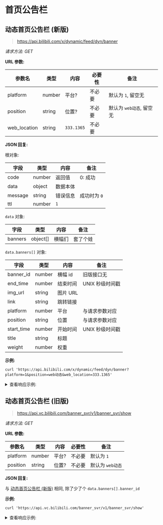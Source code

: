 # 首页公告栏

## 动态首页公告栏 (新版)

> https://api.bilibili.com/x/dynamic/feed/dyn/banner

*请求方法: GET*

**URL 参数:**

| 参数名 | 类型 | 内容 | 必要性 | 备注 |
| ------ | ---- | ---- | ------ | ---- |
| platform | number | 平台? | 不必要 | 默认为 `1`, 留空无 |
| position | string | 位置? | 不必要 | 默认为 `web动态`, 留空无 |
| web_location | string | `333.1365` | 不必要 |  |

**JSON 回复:**

根对象:

| 字段 | 类型 | 内容 | 备注 |
| ---- | ---- | ---- | ---- |
| code | number | 返回值 | 0: 成功 |
| data | object | 数据本体 |  |
| message | string | 错误信息 | 成功时为 `0` |
| ttl | number | `1` |  |

`data` 对象:

| 字段 | 类型 | 内容 | 备注 |
| ---- | ---- | ---- | ---- |
| banners | object[] | 横幅们 | 套了个娃 |

`data.banners[]` 对象:

| 字段 | 类型 | 内容 | 备注 |
| ---- | ---- | ---- | ---- |
| banner_id | number | 横幅 id | 旧版接口无 |
| end_time | number | 结束时间 | UNIX 秒级时间戳 |
| img_url | string | 图片 URL |  |
| link | string | 跳转链接 |  |
| platform | number | 平台 | 与请求参数对应 |
| position | string | 位置 | 与请求参数对应 |
| start_time | number | 开始时间 | UNIX 秒级时间戳 |
| title | string | 标题 |  |
| weight | number | 权重 |  |

**示例:**

```shell
curl 'https://api.bilibili.com/x/dynamic/feed/dyn/banner?platform=1&position=web动态&web_location=333.1365'
```

<details>
<summary>查看响应示例:</summary>

```json
{
  "code": 0,
  "data": {
    "banners": [
      {
        "banner_id": 20,
        "end_time": 2056204800,
        "img_url": "https://i0.hdslb.com/bfs/vc/9c699f2acbcad00197e92c401b835d2c6aba8a55.png",
        "link": "https://www.bilibili.com/blackboard/activity-5zJxM3spoS.html",
        "platform": 1,
        "position": "web动态",
        "start_time": 1582862523,
        "title": "点击进入",
        "weight": 1
      }
    ]
  },
  "message": "0",
  "ttl": 1
}
```
</details>

<!-- Generated by json-apidoc-gen @ 2025-05-01T00:21:48.81113265Z -->

## 动态首页公告栏 (旧版)

> https://api.vc.bilibili.com/banner_svr/v1/banner_svr/show


*请求方法: GET*

**URL 参数:**

| 参数名 | 类型 | 内容 | 必要性 | 备注 |
| ------ | ---- | ---- | ------ | ---- |
| platform | number | 平台? | 不必要 | 默认为 `1`  |
| position | string | 位置? | 不必要 | 默认为 `web动态` |

**JSON 回复:**

与 [动态首页公告栏 (新版)](#动态首页公告栏-新版) 相同, 除了少了个 `data.banners[].banner_id`

**示例:**

```shell
curl 'https://api.vc.bilibili.com/banner_svr/v1/banner_svr/show'
```

<details>
<summary>查看响应示例:</summary>

```json
{
  "code": 0,
  "message": "0",
  "ttl": 1,
  "data": {
    "banners": [
      {
        "img_url": "https://i0.hdslb.com/bfs/vc/9c699f2acbcad00197e92c401b835d2c6aba8a55.png",
        "title": "点击进入",
        "link": "https://www.bilibili.com/blackboard/activity-5zJxM3spoS.html",
        "platform": 1,
        "weight": 1,
        "position": "web动态",
        "start_time": 1582862523,
        "end_time": 2056204800
      }
    ]
  }
}
```

</details>
